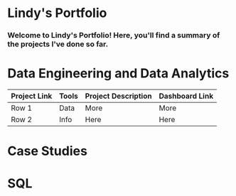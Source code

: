 # Lindy's Portfolio

### Welcome to Lindy's Portfolio! Here, you'll find a summary of the projects I've done so far.


# Data Engineering and Data Analytics

| Project Link | Tools | Project Description | Dashboard Link |
|----------|----------|----------|----------|
| Row 1    | Data     | More     | More     |
| Row 2    | Info     | Here     | Here     |



# Case Studies

# SQL


